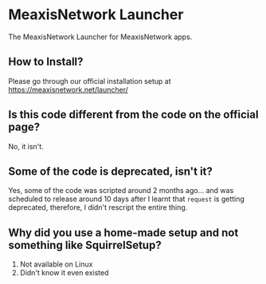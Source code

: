 # MeaxisNetwork Launcher
The MeaxisNetwork Launcher for MeaxisNetwork apps.

## How to Install?
Please go through our official installation setup at https://meaxisnetwork.net/launcher/

## Is this code different from the code on the official page?
No, it isn't.

## Some of the code is deprecated, isn't it?
Yes, some of the code was scripted around 2 months ago... and was scheduled to release around 10 days after I learnt that `request` is getting deprecated, therefore, I didn't rescript the entire thing.

## Why did you use a home-made setup and not something like SquirrelSetup?
1) Not available on Linux
2) Didn't know it even existed
